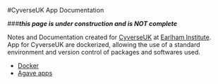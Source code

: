 #CyverseUK App Documentation

###**_this page is under construction and is NOT complete_**

Notes and Documentation created for <a href=http://cyverseuk.org/>CyverseUK</a> at <a href=http://www.earlham.ac.uk/>Earlham Institute</a>.  
App for CyverseUK are dockerized, allowing the use of a standard environment and version control of packages and softwares used.

* <a href="https://github.com/cyverseuk/Documentation/blob/master/Docker.md">Docker</a>
* <a href="https://github.com/cyverseuk/Documentation/blob/master/Agave_app.md">Agave apps</a>
